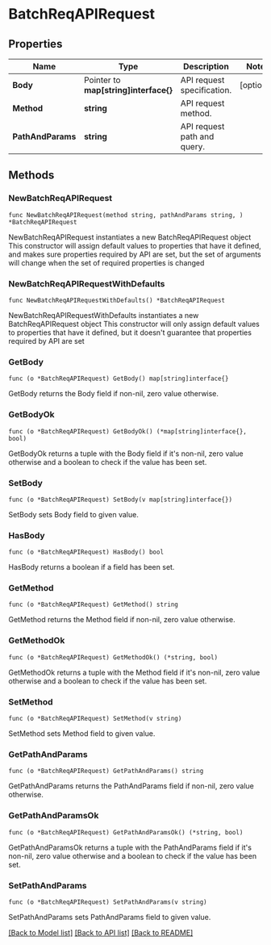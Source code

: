 # BatchReqAPIRequest

## Properties

Name | Type | Description | Notes
------------ | ------------- | ------------- | -------------
**Body** | Pointer to **map[string]interface{}** | API request specification. | [optional] 
**Method** | **string** | API request method. | 
**PathAndParams** | **string** | API request path and query. | 

## Methods

### NewBatchReqAPIRequest

`func NewBatchReqAPIRequest(method string, pathAndParams string, ) *BatchReqAPIRequest`

NewBatchReqAPIRequest instantiates a new BatchReqAPIRequest object
This constructor will assign default values to properties that have it defined,
and makes sure properties required by API are set, but the set of arguments
will change when the set of required properties is changed

### NewBatchReqAPIRequestWithDefaults

`func NewBatchReqAPIRequestWithDefaults() *BatchReqAPIRequest`

NewBatchReqAPIRequestWithDefaults instantiates a new BatchReqAPIRequest object
This constructor will only assign default values to properties that have it defined,
but it doesn't guarantee that properties required by API are set

### GetBody

`func (o *BatchReqAPIRequest) GetBody() map[string]interface{}`

GetBody returns the Body field if non-nil, zero value otherwise.

### GetBodyOk

`func (o *BatchReqAPIRequest) GetBodyOk() (*map[string]interface{}, bool)`

GetBodyOk returns a tuple with the Body field if it's non-nil, zero value otherwise
and a boolean to check if the value has been set.

### SetBody

`func (o *BatchReqAPIRequest) SetBody(v map[string]interface{})`

SetBody sets Body field to given value.

### HasBody

`func (o *BatchReqAPIRequest) HasBody() bool`

HasBody returns a boolean if a field has been set.

### GetMethod

`func (o *BatchReqAPIRequest) GetMethod() string`

GetMethod returns the Method field if non-nil, zero value otherwise.

### GetMethodOk

`func (o *BatchReqAPIRequest) GetMethodOk() (*string, bool)`

GetMethodOk returns a tuple with the Method field if it's non-nil, zero value otherwise
and a boolean to check if the value has been set.

### SetMethod

`func (o *BatchReqAPIRequest) SetMethod(v string)`

SetMethod sets Method field to given value.


### GetPathAndParams

`func (o *BatchReqAPIRequest) GetPathAndParams() string`

GetPathAndParams returns the PathAndParams field if non-nil, zero value otherwise.

### GetPathAndParamsOk

`func (o *BatchReqAPIRequest) GetPathAndParamsOk() (*string, bool)`

GetPathAndParamsOk returns a tuple with the PathAndParams field if it's non-nil, zero value otherwise
and a boolean to check if the value has been set.

### SetPathAndParams

`func (o *BatchReqAPIRequest) SetPathAndParams(v string)`

SetPathAndParams sets PathAndParams field to given value.



[[Back to Model list]](../README.md#documentation-for-models) [[Back to API list]](../README.md#documentation-for-api-endpoints) [[Back to README]](../README.md)


